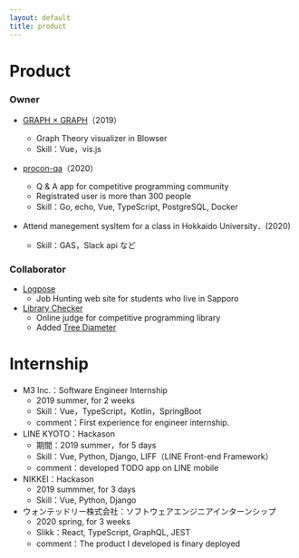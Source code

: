 ```yaml
---
layout: default
title: product
---
```


# Product
### Owner
- [GRAPH × GRAPH](https://hello-world-494ec.firebaseapp.com/)（2019）
    - Graph Theory visualizer in Blowser
    - Skill：Vue，vis.js
- [procon-qa](https://procon-qa.herokuapp.com/#/)（2020）
    - Q & A app for competitive programming community
    - Registrated user is more than 300 people
    - Skill：Go, echo, Vue, TypeScript, PostgreSQL, Docker

- Attend manegement sysltem for a class in Hokkaido University．(2020)
    - Skill：GAS，Slack api など

### Collaborator
- [Logpose](https://logpose-13labo.firebaseapp.com/)
    - Job Hunting web site for students who live in Sapporo
- [Library Checker](https://judge.yosupo.jp/)
    - Online judge for competitive programming library
    - Added [Tree Diameter](https://judge.yosupo.jp/problem/tree_diameter)

# Internship
- M3 Inc.：Software Engineer Internship
    - 2019 summer, for 2 weeks
    - Skill：Vue，TypeScript，Kotlin，SpringBoot
    - comment：First experience for engineer internship.
- LINE KYOTO：Hackason
    - 期間：2019 summer，for 5 days
    - Skill：Vue, Python, Django, LIFF（LINE Front-end Framework）
    - comment：developed TODO app on LINE mobile
-  NIKKEI：Hackason
    - 2019 summmer, for 3 days
    - Skill：Vue, Python, Django
- ウォンテッドリー株式会社：ソフトウェアエンジニアインターンシップ
    - 2020 spring, for 3 weeks
    - Slikk：React, TypeScript, GraphQL, JEST
    - comment：The product I developed is finary deployed

